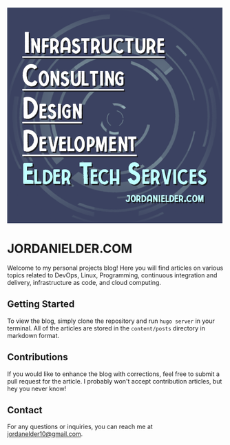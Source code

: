 ![Elder Tech Services](https://raw.githubusercontent.com/Jmac217/hugotest/main/content/posts/Contact/images/eldertechservices.png)

# JORDANIELDER.COM
Welcome to my personal projects blog! Here you will find articles on various topics related to DevOps, Linux, Programming, continuous integration and delivery, infrastructure as code, and cloud computing.

## Getting Started
To view the blog, simply clone the repository and run `hugo server` in your terminal. All of the articles are stored in the `content/posts` directory in markdown format.

## Contributions
If you would like to enhance the blog with corrections, feel free to submit a pull request for the article. I probably won't accept contribution articles, but hey you never know!

## Contact
For any questions or inquiries, you can reach me at [jordanelder10@gmail.com](mailto:jordanelder10@gmail.com).
